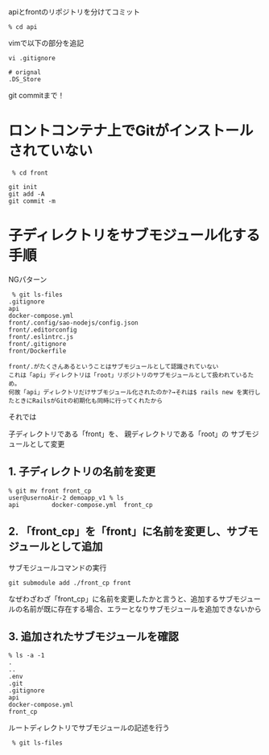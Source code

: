 apiとfrontのリポジトリを分けてコミット
```
% cd api
```
vimで以下の部分を追記
```
vi .gitignore

# orignal
.DS_Store
```

git commitまで！

# ロントコンテナ上でGitがインストールされていない
```
 % cd front

git init
git add -A
git commit -m

```

# 子ディレクトリをサブモジュール化する手順

NGパターン
```
 % git ls-files
.gitignore
api
docker-compose.yml
front/.config/sao-nodejs/config.json
front/.editorconfig
front/.eslintrc.js
front/.gitignore
front/Dockerfile

front/.がたくさんあるということはサブモジュールとして認識されていない
これは「api」ディレクトリは「root」リポジトリのサブモジュールとして扱われているため。
何故「api」ディレクトリだけサブモジュール化されたのか?→それは$ rails new を実行したときにRailsがGitの初期化も同時に行ってくれたから

```

それでは

子ディレクトリである「front」を、
親ディレクトリである「root」の
サブモジュールとして変更

## 1. 子ディレクトリの名前を変更
```
% git mv front front_cp
user@usernoAir-2 demoapp_v1 % ls
api			docker-compose.yml	front_cp
```

## 2. 「front_cp」を「front」に名前を変更し、サブモジュールとして追加
サブモジュールコマンドの実行
```
git submodule add ./front_cp front
```
なぜわざわざ「front_cp」に名前を変更したかと言うと、追加するサブモジュールの名前が既に存在する場合、エラーとなりサブモジュールを追加できないから


## 3. 追加されたサブモジュールを確認
```
% ls -a -1
.
..
.env
.git
.gitignore
api
docker-compose.yml
front_cp
```
ルートディレクトリでサブモジュールの記述を行う
```
 % git ls-files
```
